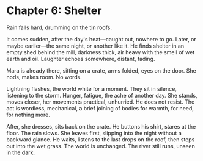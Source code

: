 # Chapter 6: Shelter

Rain falls hard, drumming on the tin roofs.

It comes sudden, after the day's heat—caught out, nowhere to go. Later, or maybe earlier—the same night, or another like it. He finds shelter in an empty shed behind the mill, darkness thick, air heavy with the smell of wet earth and oil. Laughter echoes somewhere, distant, fading.

Mara is already there, sitting on a crate, arms folded, eyes on the door. She nods, makes room. No words.

Lightning flashes, the world white for a moment. They sit in silence, listening to the storm. Hunger, fatigue, the ache of another day. She stands, moves closer, her movements practical, unhurried. He does not resist. The act is wordless, mechanical, a brief joining of bodies for warmth, for need, for nothing more.

After, she dresses, sits back on the crate. He buttons his shirt, stares at the floor. The rain slows. She leaves first, slipping into the night without a backward glance. He waits, listens to the last drops on the roof, then steps out into the wet grass. The world is unchanged. The river still runs, unseen in the dark. 